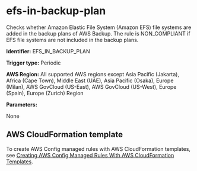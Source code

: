 # efs\-in\-backup\-plan<a name="efs-in-backup-plan"></a>

Checks whether Amazon Elastic File System \(Amazon EFS\) file systems are added in the backup plans of AWS Backup\. The rule is NON\_COMPLIANT if EFS file systems are not included in the backup plans\. 

**Identifier:** EFS\_IN\_BACKUP\_PLAN

**Trigger type:** Periodic

**AWS Region:** All supported AWS regions except Asia Pacific \(Jakarta\), Africa \(Cape Town\), Middle East \(UAE\), Asia Pacific \(Osaka\), Europe \(Milan\), AWS GovCloud \(US\-East\), AWS GovCloud \(US\-West\), Europe \(Spain\), Europe \(Zurich\) Region

**Parameters:**

None  

## AWS CloudFormation template<a name="w2aac12c31c27b9d255c15"></a>

To create AWS Config managed rules with AWS CloudFormation templates, see [Creating AWS Config Managed Rules With AWS CloudFormation Templates](aws-config-managed-rules-cloudformation-templates.md)\.